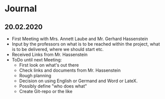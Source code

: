 # Journal
## 20.02.2020
* First Meeting with Mrs. Annett Laube and Mr. Gerhard Hassenstein
* Input by the professors on what is to be reached within the project, what is to be delivered, where we should start etc.
* Received Links from Mr. Hassenstein
* ToDo until next Meeting:
  * First look on what's out there
  * Check links and documents from Mr. Hassenstein
  * Rough planning
  * Decision on using English or Germand and Word or LateX.
  * Possibly define "who does what"
  * Create Git-repo or the like
